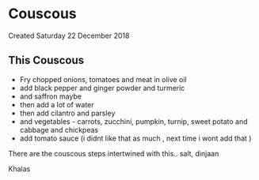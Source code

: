 Couscous
========

Created Saturday 22 December 2018

This Couscous
-------------

-   Fry chopped onions, tomatoes and meat in olive oil
-   add black pepper and ginger powder and turmeric
-   and saffron maybe
-   then add a lot of water
-   then add cilantro and parsley
-   and vegetables - carrots, zucchini, pumpkin, turnip, sweet potato
    and cabbage and chickpeas
-   add tomato sauce (i didnt like that as much , next time i wont add
    that )

There are the couscous steps intertwined with this.. salt, dinjaan

Khalas
